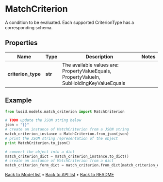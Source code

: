 # MatchCriterion

A condition to be evaluated.  Each supported CriterionType has a corresponding schema.

## Properties
Name | Type | Description | Notes
------------ | ------------- | ------------- | -------------
**criterion_type** | **str** | The available values are: PropertyValueEquals, PropertyValueIn, SubHoldingKeyValueEquals | 

## Example

```python
from lusid.models.match_criterion import MatchCriterion

# TODO update the JSON string below
json = "{}"
# create an instance of MatchCriterion from a JSON string
match_criterion_instance = MatchCriterion.from_json(json)
# print the JSON string representation of the object
print MatchCriterion.to_json()

# convert the object into a dict
match_criterion_dict = match_criterion_instance.to_dict()
# create an instance of MatchCriterion from a dict
match_criterion_form_dict = match_criterion.from_dict(match_criterion_dict)
```
[Back to Model list](../README.md#documentation-for-models) &#8226; [Back to API list](../README.md#documentation-for-api-endpoints) &#8226; [Back to README](../README.md)


